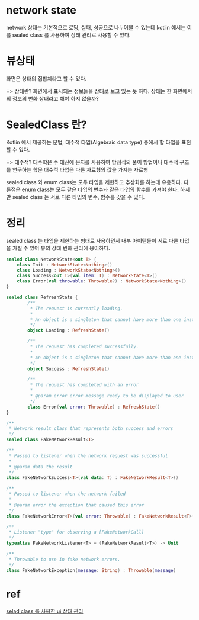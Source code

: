 # network state
network 상태는 기본적으로 로딩, 실패, 성공으로 나누어볼 수 있는데
kotlin 에서는 이를 sealed class 를 사용하여 상태 관리로 사용할 수 있다.

# 뷰상태
화면은 상태의 집합체라고 할 수 있다.

=> 상태란? 화면에서 표시되는 정보들을 상태로 보고 있는 듯 하다.
상태는 한 화면에서의 정보의 변화 상태라고 해야 하지 않을까?

# SealedClass 란?
Kotlin 에서 제공하는 문법, 대수적 타입(Algebraic data type) 중에서 합 타입을 표현할 수 있다.

=> 대수적?
대수학은 수 대신에 문자를 사용하여 방정식의 풀이 방법이나 대수적 구조를 연구하는 학문
대수적 타입은 다른 자료형의 값을 가지는 자료형

sealed class 와 enum class는 모두 타입을 제한하고 추상화를 하는데 유용하다.
다른점은 enum class는 모두 같은 타입의 변수돠 같은 타입의 함수를 가져야 한다. 
하지만 sealed class 는 서로 다른 타입의 변수, 함수를 갖을 수 있다.

# 정리
sealed class 는 타입을 제한하는 형태로 사용하면서 내부 아이템들이 서로 다른 타입을 가질 수 있어
뷰의 상태 변화 관리에 용이하다.

```kotlin
sealed class NetworkState<out T> {
    class Init : NetworkState<Nothing>()
    class Loading : NetworkState<Nothing>()
    class Success<out T>(val item: T) : NetworkState<T>()
    class Error(val throwable: Throwable?) : NetworkState<Nothing>()
}

sealed class RefreshState {
        /**
         * The request is currently loading.
         *
         * An object is a singleton that cannot have more than one instance.
         */
        object Loading : RefreshState()

        /**
         * The request has completed successfully.
         *
         * An object is a singleton that cannot have more than one instance.
         */
        object Success : RefreshState()

        /**
         * The request has completed with an error
         *
         * @param error error message ready to be displayed to user
         */
        class Error(val error: Throwable) : RefreshState()
}

/**
 * Network result class that represents both success and errors
 */
sealed class FakeNetworkResult<T>

/**
 * Passed to listener when the network request was successful
 *
 * @param data the result
 */
class FakeNetworkSuccess<T>(val data: T) : FakeNetworkResult<T>()

/**
 * Passed to listener when the network failed
 *
 * @param error the exception that caused this error
 */
class FakeNetworkError<T>(val error: Throwable) : FakeNetworkResult<T>()

/**
 * Listener "type" for observing a [FakeNetworkCall]
 */
typealias FakeNetworkListener<T> = (FakeNetworkResult<T>) -> Unit

/**
 * Throwable to use in fake network errors.
 */
class FakeNetworkException(message: String) : Throwable(message)
```




# ref
[selad class 를 사용한 ui 상태 관리](https://medium.com/@lazysoul/kotlin-sealed-class를-사용한-ui-상태-관리-3-3-d47754a7a4b6)